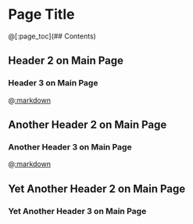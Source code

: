 # Page Title

@[:page_toc](## Contents)

## Header 2 on Main Page

### Header 3 on Main Page

@[:markdown](../includes/nested_headers_0.md)

## Another Header 2 on Main Page

### Another Header 3 on Main Page

@[:markdown](../includes/nested_headers_1.md)

## Yet Another Header 2 on Main Page

### Yet Another Header 3 on Main Page

